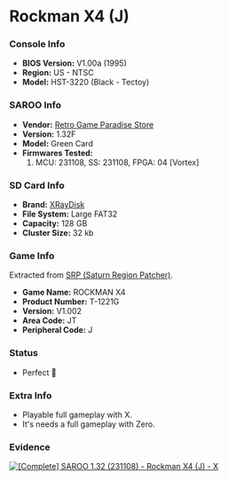 # Rockman X4 (J)

### Console Info

- <b>BIOS Version:</b> V1.00a (1995)
- <b>Region:</b> US - NTSC
- <b>Model:</b> HST-3220 (Black - Tectoy)

### SAROO Info

- <b>Vendor:</b> [Retro Game Paradise Store](https://s.click.aliexpress.com/e/_DlCqvfB)
- <b>Version:</b> 1.32F
- <b>Model:</b> Green Card
- <b>Firmwares Tested:</b>
  1. MCU: 231108, SS: 231108, FPGA: 04 [Vortex]

### SD Card Info

- <b>Brand:</b> [XRayDisk](https://s.click.aliexpress.com/e/_DFQnFSH)
- <b>File System:</b> Large FAT32
- <b>Capacity:</b> 128 GB
- <b>Cluster Size:</b> 32 kb

### Game Info

Extracted from [SRP (Saturn Region Patcher)](https://segaxtreme.net/resources/saturn-region-patcher.81/download).

- <b>Game Name:</b> ROCKMAN X4
- <b>Product Number:</b> T-1221G
- <b>Version:</b> V1.002
- <b>Area Code:</b> JT
- <b>Peripheral Code:</b> J

### Status

- Perfect :100:

### Extra Info

- Playable full gameplay with X.
- It's needs a full gameplay with Zero.

### Evidence

[![[Complete] SAROO 1.32 (231108) - Rockman X4 (J) - X](https://img.youtube.com/vi/YRtfkrKWTDI/0.jpg)](https://www.youtube.com/watch?v=YRtfkrKWTDI)
